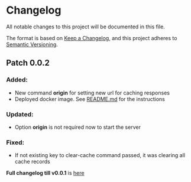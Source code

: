 # Changelog

All notable changes to this project will be documented in this file.

The format is based on [Keep a Changelog](https://keepachangelog.com/en/1.1.0/),
and this project adheres to [Semantic Versioning](https://semver.org/spec/v2.0.0.html).

## Patch 0.0.2
### Added:
* New command **origin** for setting new url for caching responses
* Deployed docker image. See [README.md](README.md#deployment) for the instructions

### Updated: 
* Option **origin** is not required now to start the server

### Fixed:
* If not existing key to clear-cache command passed, it was clearing all cache records

**Full changelog till v0.0.1** is [here](https://github.com/stbestichhh/raito-cache/tree/3f5c6bc8ebb7e7676f328ca5e9ee65b8af8f6614)

